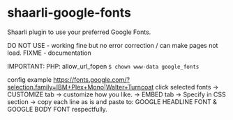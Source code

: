 # shaarli-google-fonts
Shaarli plugin to use your preferred Google Fonts.

DO NOT USE - working fine but no error correction / can make pages not load.
FIXME - documentation

IMPORTANT:
PHP: allow_url_fopen
`$ chown www-data google_fonts`

config
example https://fonts.google.com/?selection.family=IBM+Plex+Mono|Walter+Turncoat
click selected fonts -> CUSTOMIZE tab -> customize how you like. -> EMBED tab -> Specify in CSS section -> copy each line as is and paste to: GOOGLE HEADLINE FONT & GOOGLE BODY FONT respectfully.
